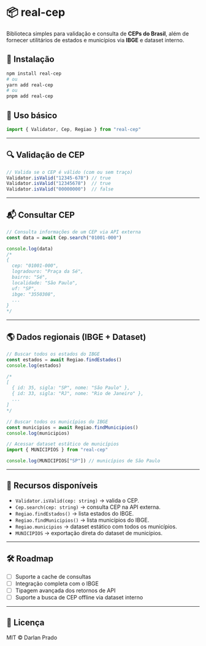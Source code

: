 # 📦 real-cep

Biblioteca simples para validação e consulta de **CEPs do Brasil**, além de fornecer utilitários de estados e municípios via **IBGE** e dataset interno.

## 🚀 Instalação

```bash
npm install real-cep
# ou
yarn add real-cep
# ou
pnpm add real-cep
```

## 📖 Uso básico

```ts
import { Validator, Cep, Regiao } from "real-cep"
```

---

## 🔍 Validação de CEP

```ts
// Valida se o CEP é válido (com ou sem traço)
Validator.isValid("12345-678") // true
Validator.isValid("12345678")  // true
Validator.isValid("00000000")  // false
```

---

## 📬 Consultar CEP

```ts
// Consulta informações de um CEP via API externa
const data = await Cep.search("01001-000")

console.log(data)
/*
{
  cep: "01001-000",
  logradouro: "Praça da Sé",
  bairro: "Sé",
  localidade: "São Paulo",
  uf: "SP",
  ibge: "3550308",
  ...
}
*/
```

---

## 🌎 Dados regionais (IBGE + Dataset)

```ts
// Buscar todos os estados do IBGE
const estados = await Regiao.findEstados()
console.log(estados)

/*
[
  { id: 35, sigla: "SP", nome: "São Paulo" },
  { id: 33, sigla: "RJ", nome: "Rio de Janeiro" },
  ...
]
*/

// Buscar todos os municípios do IBGE
const municipios = await Regiao.findMunicipios()
console.log(municipios)

// Acessar dataset estático de municípios
import { MUNICIPIOS } from "real-cep"

console.log(MUNICIPIOS["SP"]) // municípios de São Paulo
```

---

## 📌 Recursos disponíveis

* `Validator.isValid(cep: string)` → valida o CEP.
* `Cep.search(cep: string)` → consulta CEP na API externa.
* `Regiao.findEstados()` → lista estados do IBGE.
* `Regiao.findMunicipios()` → lista municípios do IBGE.
* `Regiao.municipios` → dataset estático com todos os municípios.
* `MUNICIPIOS` → exportação direta do dataset de municípios.

---

## 🛠️ Roadmap

* [ ] Suporte a cache de consultas
* [ ] Integração completa com o IBGE
* [ ] Tipagem avançada dos retornos de API
* [ ] Suporte a busca de CEP offline via dataset interno

---

## 📄 Licença

MIT © Darlan Prado
